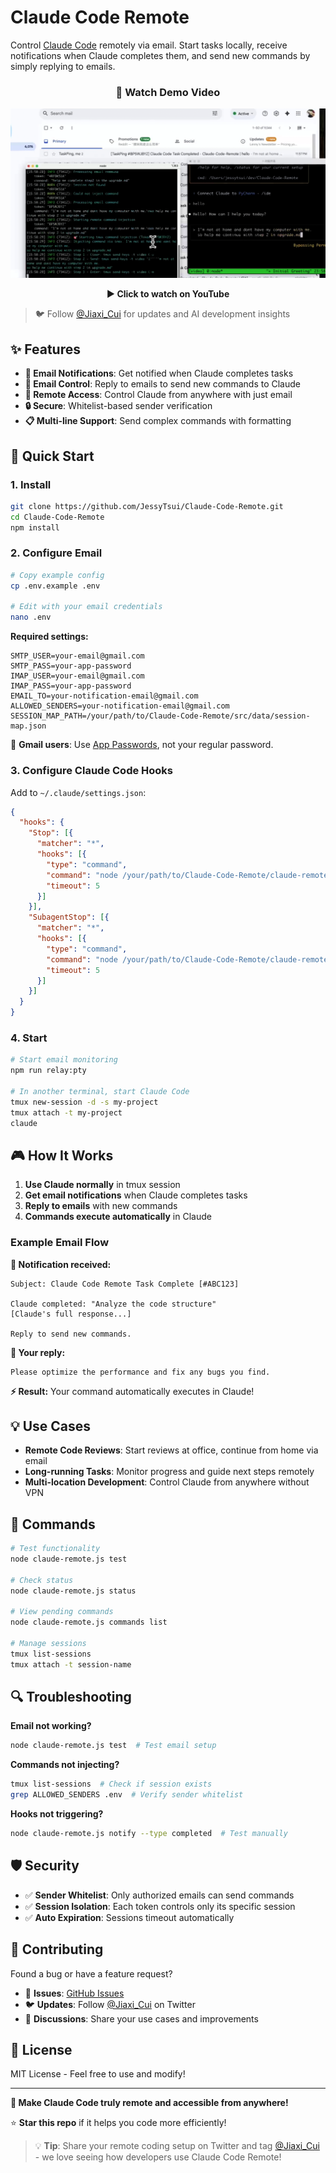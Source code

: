 # Claude Code Remote

Control [Claude Code](https://claude.ai/code) remotely via email. Start tasks locally, receive notifications when Claude completes them, and send new commands by simply replying to emails.

<div align="center">
  
  ### 🎥 Watch Demo Video
  
  [![Claude Code Remote Demo](./CCRemote_demo.png)](https://youtu.be/_yrNlDYOJhw)
  
  **▶️ Click to watch on YouTube**
  
</div>

> 🐦 Follow [@Jiaxi_Cui](https://x.com/Jiaxi_Cui) for updates and AI development insights

## ✨ Features

- **📧 Email Notifications**: Get notified when Claude completes tasks
- **🔄 Email Control**: Reply to emails to send new commands to Claude
- **📱 Remote Access**: Control Claude from anywhere with just email
- **🔒 Secure**: Whitelist-based sender verification
- **📋 Multi-line Support**: Send complex commands with formatting

## 🚀 Quick Start

### 1. Install

```bash
git clone https://github.com/JessyTsui/Claude-Code-Remote.git
cd Claude-Code-Remote
npm install
```

### 2. Configure Email

```bash
# Copy example config
cp .env.example .env

# Edit with your email credentials
nano .env
```

**Required settings:**
```env
SMTP_USER=your-email@gmail.com
SMTP_PASS=your-app-password
IMAP_USER=your-email@gmail.com  
IMAP_PASS=your-app-password
EMAIL_TO=your-notification-email@gmail.com
ALLOWED_SENDERS=your-notification-email@gmail.com
SESSION_MAP_PATH=/your/path/to/Claude-Code-Remote/src/data/session-map.json
```

📌 **Gmail users**: Use [App Passwords](https://myaccount.google.com/security), not your regular password.

### 3. Configure Claude Code Hooks

Add to `~/.claude/settings.json`:

```json
{
  "hooks": {
    "Stop": [{
      "matcher": "*",
      "hooks": [{
        "type": "command",
        "command": "node /your/path/to/Claude-Code-Remote/claude-remote.js notify --type completed",
        "timeout": 5
      }]
    }],
    "SubagentStop": [{
      "matcher": "*",
      "hooks": [{
        "type": "command",
        "command": "node /your/path/to/Claude-Code-Remote/claude-remote.js notify --type waiting",
        "timeout": 5
      }]
    }]
  }
}
```

### 4. Start

```bash
# Start email monitoring
npm run relay:pty

# In another terminal, start Claude Code
tmux new-session -d -s my-project
tmux attach -t my-project
claude
```

## 🎮 How It Works

1. **Use Claude normally** in tmux session
2. **Get email notifications** when Claude completes tasks
3. **Reply to emails** with new commands
4. **Commands execute automatically** in Claude

### Example Email Flow

**📩 Notification received:**
```
Subject: Claude Code Remote Task Complete [#ABC123]

Claude completed: "Analyze the code structure"
[Claude's full response...]

Reply to send new commands.
```

**📨 Your reply:**
```
Please optimize the performance and fix any bugs you find.
```

**⚡ Result:** Your command automatically executes in Claude!

## 💡 Use Cases

- **Remote Code Reviews**: Start reviews at office, continue from home via email
- **Long-running Tasks**: Monitor progress and guide next steps remotely
- **Multi-location Development**: Control Claude from anywhere without VPN

## 🔧 Commands

```bash
# Test functionality
node claude-remote.js test

# Check status
node claude-remote.js status

# View pending commands
node claude-remote.js commands list

# Manage sessions
tmux list-sessions
tmux attach -t session-name
```

## 🔍 Troubleshooting

**Email not working?**
```bash
node claude-remote.js test  # Test email setup
```

**Commands not injecting?**
```bash
tmux list-sessions  # Check if session exists
grep ALLOWED_SENDERS .env  # Verify sender whitelist
```

**Hooks not triggering?**
```bash
node claude-remote.js notify --type completed  # Test manually
```

## 🛡️ Security

- ✅ **Sender Whitelist**: Only authorized emails can send commands
- ✅ **Session Isolation**: Each token controls only its specific session
- ✅ **Auto Expiration**: Sessions timeout automatically

## 🤝 Contributing

Found a bug or have a feature request? 

- 🐛 **Issues**: [GitHub Issues](https://github.com/JessyTsui/Claude-Code-Remote/issues)
- 🐦 **Updates**: Follow [@Jiaxi_Cui](https://x.com/Jiaxi_Cui) on Twitter
- 💬 **Discussions**: Share your use cases and improvements

## 📄 License

MIT License - Feel free to use and modify!

---

**🚀 Make Claude Code truly remote and accessible from anywhere!**

⭐ **Star this repo** if it helps you code more efficiently!

> 💡 **Tip**: Share your remote coding setup on Twitter and tag [@Jiaxi_Cui](https://x.com/Jiaxi_Cui) - we love seeing how developers use Claude Code Remote!